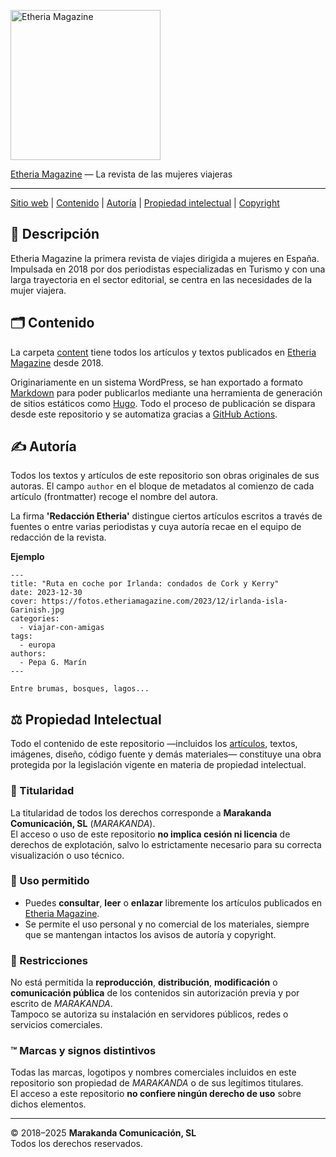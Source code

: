 [autoría]: #autoría
[contenido]: #contenido
[copyright]: #copyright
[etheria magazine]: https://etheriamagazine.com
[github actions]: https://github.com/features/actions
[hugo]: https://gohugo.io
[markdown]: https://en.wikipedia.org/wiki/Markdown
[propiedad intelectual]: #propiedad-intelectual
[sitio web]: https://etheriamagazine.com

<a href="https://etheriamagazine.com/"><img  src="https://github.com/user-attachments/assets/acfbd4df-7af3-46b3-b5f6-5e51ce692b66" width="240" alt="Etheria Magazine" /></a>

[Etheria Magazine] — La revista de las mujeres viajeras

---

[Sitio web] | [Contenido] | [Autoría] | [Propiedad intelectual] | [Copyright]

## 📰 Descripción

Etheria Magazine la primera revista de viajes dirigida a mujeres en España. Impulsada
en 2018 por dos periodistas especializadas en Turismo y con una larga trayectoria en
el sector editorial, se centra en las necesidades de la mujer viajera.

## 🗂️ Contenido

La carpeta [content](./content) tiene todos los artículos y textos publicados en
[Etheria Magazine](https://etheriamagazine.com) desde 2018. 

Originariamente en un sistema WordPress, se han exportado a formato [Markdown]
para poder publicarlos mediante una herramienta de generación de sitios
estáticos como [Hugo]. Todo el proceso de publicación se dispara desde este
repositorio y se automatiza gracias a [GitHub Actions].

## ✍️ Autoría

Todos los textos y artículos de este repositorio son obras originales de sus
autoras. El campo `author` en el bloque de metadatos al comienzo
de cada artículo (frontmatter) recoge el nombre del autora.

La firma **'Redacción Etheria'** distingue ciertos artículos escritos a través
de fuentes o entre varias periodistas y cuya autoría recae en el equipo de
redacción de la revista.

**Ejemplo**
```
---
title: "Ruta en coche por Irlanda: condados de Cork y Kerry"
date: 2023-12-30
cover: https://fotos.etheriamagazine.com/2023/12/irlanda-isla-Garinish.jpg
categories: 
  - viajar-con-amigas
tags: 
  - europa
authors: 
  - Pepa G. Marín
---

Entre brumas, bosques, lagos...
```

## ⚖️ Propiedad Intelectual

Todo el contenido de este repositorio —incluidos los [artículos](content/posts), textos, imágenes, diseño, código fuente y demás materiales— constituye una obra protegida por la legislación vigente en materia de propiedad intelectual.

### 🏢 Titularidad  
La titularidad de todos los derechos corresponde a **Marakanda Comunicación, SL** (*MARAKANDA*).  
El acceso o uso de este repositorio **no implica cesión ni licencia** de derechos de explotación, salvo lo estrictamente necesario para su correcta visualización o uso técnico.

### 📜 Uso permitido  
- Puedes **consultar**, **leer** o **enlazar** libremente los artículos publicados en [Etheria Magazine](https://etheriamagazine.com).  
- Se permite el uso personal y no comercial de los materiales, siempre que se mantengan intactos los avisos de autoría y copyright.

### 🚫 Restricciones  
No está permitida la **reproducción**, **distribución**, **modificación** o **comunicación pública** de los contenidos sin autorización previa y por escrito de *MARAKANDA*.  
Tampoco se autoriza su instalación en servidores públicos, redes o servicios comerciales.

### ™️ Marcas y signos distintivos  
Todas las marcas, logotipos y nombres comerciales incluidos en este repositorio son propiedad de *MARAKANDA* o de sus legítimos titulares.  
El acceso a este repositorio **no confiere ningún derecho de uso** sobre dichos elementos.

---

© 2018–2025 **Marakanda Comunicación, SL**  
Todos los derechos reservados.
